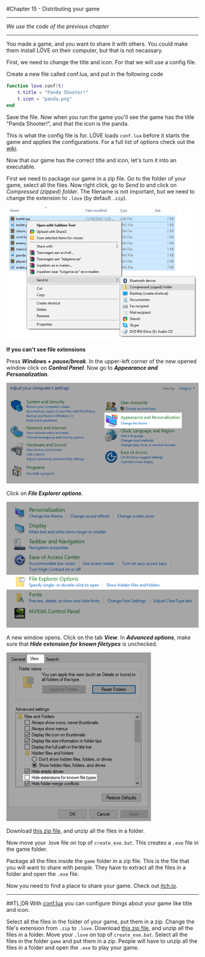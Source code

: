 #Chapter 15 - Distributing your game
___
*We use the code of the previous chapter*
___

You made a game, and you want to share it with others. You could make them install LÖVE on their computer, but that is not necassary.

First, we need to change the title and icon. For that we will use a config file.

Create a new file called conf.lua, and put in the following code

```lua
function love.conf(t)
	t.title = "Panda Shooter!"
	t.icon = "panda.png"
end
```

Save the file. Now when you run the game you'll see the game has the title "Panda Shooter!", and that the icon is the panda.

This is what the config file is for. LÖVE loads ``conf.lua`` before it starts the game and applies the configurations. For a full list of options check out the [wiki](https://love2d.org/wiki/Config_Files).

Now that our game has the correct title and icon, let's turn it into an executable.

First we need to package our game in a zip file. Go to the folder of your game, select all the files. Now right click, go to *Send to* and click on *Compressed (zipped) folder*. The filename is not important, but we need to change the extension to ``.love`` (by default ``.zip``).

![](/images/book/15/compress.png)

**If you can't see file extensions**

Press ***Windows + pause/break***. In the upper-left corner of the new opened window click on ***Control Panel***. Now go to ***Appearance and Personalization***.

![](/images/book/15/control_panel.png)

Click on ***File Explorer options***.

![](/images/book/15/personalization.png)

A new window opens. Click on the tab ***View***. In ***Advanced options***, make sure that ***Hide extension for known filetypes*** is unchecked.

![](/images/book/15/folder_options.png)

Download [this zip file](https://www.dropbox.com/s/vtmgcxk1r3xmso3/builder.zip?dl=1), and unzip all the files in a folder.

Now move your .love file on top of ``create_exe.bat``. This creates a ``.exe`` file in the game folder.

Package all the files inside the ``game`` folder in a zip file. This is the file that you will want to share with people. They have to extract all the files in a folder and open the ``.exe`` file.

Now you need to find a place to share your game. Check out [itch.io](https://itch.io/).

___

##TL;DR
With [conf.lua](https://love2d.org/wiki/Config_Files) you can configure things about your game like title and icon.

Select all the files in the folder of your game, put them in a zip. Change the file's extension from ``.zip`` to ``.love``. Download [this zip file](https://www.dropbox.com/s/vtmgcxk1r3xmso3/builder.zip?dl=1), and unzip all the files in a folder. Move your ``.love`` on top of ``create_exe.bat``. Select all the files in the folder ``game`` and put them in a zip. People will have to unzip all the files in a folder and open the ``.exe`` to play your game. 